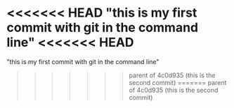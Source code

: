 <<<<<<< HEAD
"this is my first commit with git in the command line" 
<<<<<<< HEAD
=======
"this is my first commit with git in the command line" 
>>>>>>> parent of 4c0d935 (this is the second commit)
=======
>>>>>>> parent of 4c0d935 (this is the second commit)
